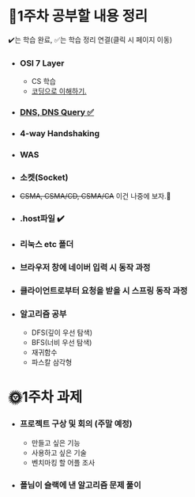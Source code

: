 # 🌈1주차 공부할 내용 정리 
✔️는 학습 완료, ✅는 학습 정리 연결(클릭 시 페이지 이동)

* ### OSI 7 Layer 
	* CS 학습
	* <u>코딩으로 이해하기.</u>
* ### [DNS, DNS Query ✅](https://github.com/beatmeJY/study/blob/main/cs/%EB%84%A4%ED%8A%B8%EC%9B%8C%ED%81%AC/DNS/README.md)
* ### 4-way Handshaking
* ### WAS
* ### 소켓(Socket)
* ~~CSMA, CSMA/CD, CSMA/CA~~ 이건 나중에 보자.🤣
* ### .host파일 ✔️
* ### 리눅스 etc 폴더
* ### 브라우저 창에 네이버 입력 시 동작 과정
* ### 클라이언트로부터 요청을 받을 시 스프링 동작 과정
* ### 알고리즘 공부
	- DFS(깊이 우선 탐색)
	- BFS(너비 우선 탐색)
	- 재귀함수  
	- 파스칼 삼각형

# 🌞1주차 과제
* ### 프로젝트 구상 및 회의 (주말 예정)
	- 만들고 싶은 기능
	- 사용하고 싶은 기술
	- 벤치마킹 할 어플 조사
	
- ### 폴님이 슬랙에 낸 알고리즘 문제 풀이 